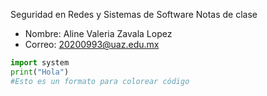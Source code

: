 Seguridad en Redes y Sistemas de Software
Notas de clase
- Nombre: Aline Valeria Zavala Lopez
- Correo: 20200993@uaz.edu.mx
```python
import system
print("Hola")
#Esto es un formato para colorear código
```